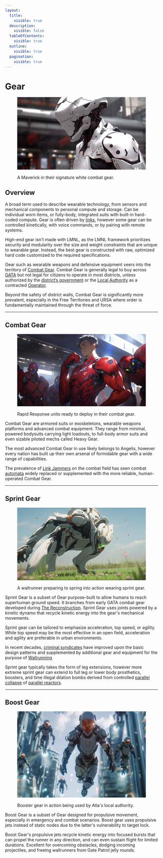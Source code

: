 ```yaml
---
layout:
  title:
    visible: true
  description:
    visible: false
  tableOfContents:
    visible: true
  outline:
    visible: true
  pagination:
    visible: true
---
```


# Gear

<figure><img src="../../.gitbook/assets/nomoney420_extreme_close_up_character_in_slim_armored_combat_su_b94de5e5-759b-4d56-80d7-a6f52d6e4847.png" alt=""><figcaption><p>A Maverick in their signature white combat gear.</p></figcaption></figure>

## Overview

A broad term used to describe wearable technology, from sensors and mechanical components to personal compute and storage. Can be individual worn items, or fully-body, integrated suits with built-in hard-coded compute. Gear is often driven by [links](links.md), however some gear can be controlled kinetically, with voice commands, or by pairing with remote systems.

High-end gear isn't made with LMNL, as the LMNL framework prioritizes security and modularity over the size and weight constraints that are unique to wearable gear. Instead, the best gear is constructed with raw, optimized hard code customized to the required specifications.

Gear such as wearable weapons and defensive equipment veers into the territory of [Combat Gear](gear.md#combat-gear). Combat Gear is generally legal to buy across [GATA](../gata/) but not legal for citizens to operate in most districts, unless authorized by the [district’s government](../gata/politics/districts.md) or the [Local Authority](../gata/law-and-order/local-authority.md) as a contracted [Operator](../gata/enterprise/operators.md).

Beyond the safety of district walls, Combat Gear is significantly more prevalent, especially in the Free Territories and URSA where order is fundamentally maintained through the threat of force.

***

## **Combat Gear**

<figure><img src="../../.gitbook/assets/nomoney420_character_standing_next_to_an_armored_combat_suit_sl_ca479467-ee05-4faa-9ed4-b20dced267bc.png" alt="" width="563"><figcaption><p>Rapid Response units ready to deploy in their combat gear.</p></figcaption></figure>

Combat Gear are armored suits or exoskeletons, wearable weapons platforms and advanced combat equipment. They range from minimal, powered bodysuits carrying light loadouts, to full-body armor suits and even sizable piloted mechs called Heavy Gear.

The most advanced Combat Gear in use likely belongs to Angelis, however every nation has built up their own arsenal of formidable gear with a wide range of capabilities.

The prevalence of [Link Jammers](links.md#link-jammers) on the combat field has seen combat [automata](automata.md) widely replaced or supplemented with the more reliable, human-operated Combat Gear.

***

## Sprint Gear

<figure><img src="../../.gitbook/assets/nomoney420_extreme_closeup_of_a_man_with_advanced_leg_armor_in__084cdda1-095b-4f97-b40c-ff0da842acbb.png" alt="" width="563"><figcaption><p>A wallrunner preparing to spring into action wearing sprint gear.</p></figcaption></figure>

Sprint Gear is a subset of Gear purpose-built to allow humans to reach superhuman ground speed. It branches from early GATA combat gear developed during [The Reconstruction](../history/the-reconstruction.md). Sprint Gear uses joints powered by a kinetic dynamo that recycle kinetic energy into the gear's mechanical movements.

Sprint gear can be tailored to emphasize acceleration, top speed, or agility. While top speed may be the most effective in an open field, acceleration and agility are preferable in urban environments.

In recent decades, [criminal syndicates](../gata/criminal-element/syndicates.md) have improved upon the basic design patterns and supplemented by additional gear and equipment for the purpose of [Wallrunning](../gata/criminal-element/wallrunners.md).

Sprint gear typically takes the form of leg extensions, however more extreme sprint gear can extend to full leg or lower body prosthetics, boosters, and time illegal dilation bombs derived from controlled [parallel collapse](parallel-energy.md#dangers-and-time-distortion) of [parallel reactors](parallel-energy.md).

***

## Boost Gear

<figure><img src="../../.gitbook/assets/boostgear.png" alt="" width="563"><figcaption><p>Booster gear in action being used by Atla's local authority.</p></figcaption></figure>

Boost Gear is a subset of Gear designed for propulsive movement, especially in emergency and combat scenarios. Boost gear uses propulsive jets instead of static nodes due to the latter's vulnerability to target lock.

Boost Gear's propulsive jets recycle kinetic energy into focused bursts that can propel the runner in any direction, and can even sustain flight for limited durations. Excellent for overcoming obstacles, dodging incoming projectiles, and freeing wallrunners from Gate Patrol jelly rounds.
